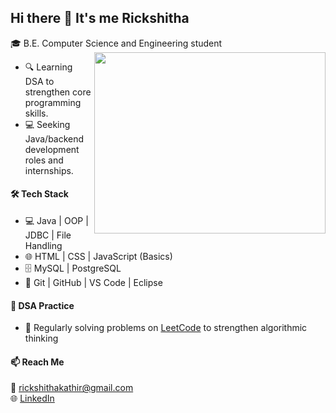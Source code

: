 ## Hi there 👋 It's me Rickshitha

🎓 B.E. Computer Science and Engineering student
<img align="right" width="370" height="290" src="https://i.pinimg.com/originals/47/f0/34/47f0342cec72b800463bf003eac1257e.gif">  
   - 🔍 Learning DSA to strengthen core programming skills.
   - 💻 Seeking Java/backend development roles and internships.
#### 🛠️ Tech Stack
  - 💻 Java | OOP | JDBC | File Handling
  - 🌐 HTML | CSS | JavaScript (Basics)
  - 🗄️ MySQL | PostgreSQL
  - 🧪 Git | GitHub | VS Code | Eclipse
#### 🧠 DSA Practice
 - 📘 Regularly solving problems on [LeetCode](https://leetcode.com/u/Rickshitha/) to strengthen algorithmic thinking
#### 📫 Reach Me
📧 rickshithakathir@gmail.com  
🌐 [LinkedIn](https://www.linkedin.com/in/rickshitha-r?utm_source=share&utm_campaign=share_via&utm_content=profile&utm_medium=android_app) 


 
